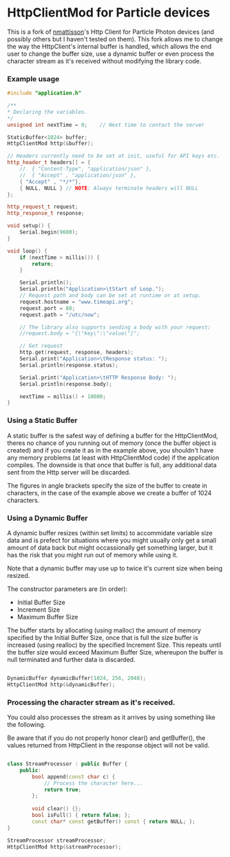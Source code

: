 # HttpClientMod for Particle devices

This is a fork of [nmattisson](https://github.com/nmattisson/HttpClient)'s Http Client for Particle Photon devices (and possibly others but I haven't tested on them).  This fork allows me to change the way the HttpClient's internal buffer is handled, which allows the end user to change the buffer size, use a dynamic buffer or even process the character stream as it's received without modifying the library code.

### Example usage

```cpp
#include "application.h"

/**
* Declaring the variables.
*/
unsigned int nextTime = 0;    // Next time to contact the server

StaticBuffer<1024> buffer;
HttpClientMod http(&buffer);

// Headers currently need to be set at init, useful for API keys etc.
http_header_t headers[] = {
    //  { "Content-Type", "application/json" },
    //  { "Accept" , "application/json" },
    { "Accept" , "*/*"},
    { NULL, NULL } // NOTE: Always terminate headers will NULL
};

http_request_t request;
http_response_t response;

void setup() {
    Serial.begin(9600);
}

void loop() {
    if (nextTime > millis()) {
        return;
    }

    Serial.println();
    Serial.println("Application>\tStart of Loop.");
    // Request path and body can be set at runtime or at setup.
    request.hostname = "www.timeapi.org";
    request.port = 80;
    request.path = "/utc/now";

    // The library also supports sending a body with your request:
    //request.body = "{\"key\":\"value\"}";

    // Get request
    http.get(request, response, headers);
    Serial.print("Application>\tResponse status: ");
    Serial.println(response.status);

    Serial.print("Application>\tHTTP Response Body: ");
    Serial.println(response.body);

    nextTime = millis() + 10000;
}


```

### Using a Static Buffer

A static buffer is the safest way of defining a buffer for the HttpClientMod, theres no chance of you running out of memory (once the buffer object is created) and if you create it as in the example above, you shouldn't have any memory problems (at least with HttpClientMod code) if the application compiles.  The downside is that once that buffer is full, any additional data sent from the Http server will be discarded.

The figures in angle brackets specify the size of the buffer to create in characters, in the case of the example above we create a buffer of 1024 characters.

### Using a Dynamic Buffer

A dynamic buffer resizes (within set limits) to accommidate variable size data and is prefect for situations where you might usually only get a small amount of data back but might occassionally get something larger, but it has the risk that you might run out of memory while using it.

Note that a dynamic buffer may use up to twice it's current size when being resized.

The constructor parameters are (in order):
* Initial Buffer Size
* Increment Size
* Maximum Buffer Size

The buffer starts by allocating (using malloc) the amount of memory specified by the Initial Buffer Size, once that is full the size buffer is increased (using realloc) by the specified Increment Size.  This repeats
until the buffer size would exceed Maximum Buffer Size, whereupon the buffer is null terminated and further data is discarded.

```cpp

DynamicBuffer dynamicBuffer(1024, 256, 2048);
HttpClientMod http(&dynamicBuffer);

```

### Processing the character stream as it's received.

You could also processes the stream as it arrives by using something like the following.

Be aware that if you do not properly honor clear() and getBuffer(), the values returned from HttpClient in the response object will not be valid.

```cpp

class StreamProcessor : public Buffer {
    public:
        bool append(const char c) {
            // Process the character here...
            return true;
        };
        
        void clear() {};
        bool isFull() { return false; };
		const char* const getBuffer() const { return NULL; };
}

StreamProcessor streamProcessor;
HttpClientMod http(&streamProcessor);

```
